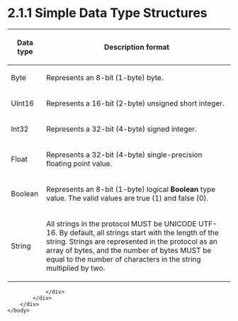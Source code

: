 <html dir="LTR" xmlns:mshelp="http://msdn.microsoft.com/mshelp" xmlns:ddue="http://ddue.schemas.microsoft.com/authoring/2003/5" xmlns:xlink="http://www.w3.org/1999/xlink" xmlns:tool="http://www.microsoft.com/tooltip">
    <head>
        <meta http-equiv="Content-Type" content="text/html; CHARSET=utf-8"></meta>
        <meta name="save" content="history"></meta>
        <title>2.1.1 Simple Data Type Structures</title>
        <xml>
            <mshelp:toctitle title="2.1.1 Simple Data Type Structures"></mshelp:toctitle>
            <mshelp:rltitle title="[MS-RGDI]: Simple Data Type Structures"></mshelp:rltitle>
            <mshelp:keyword index="A" term="3d964653-307b-43c7-aa86-cf6b9a08872c"></mshelp:keyword>
            <mshelp:attr name="DCSext.ContentType" value="open specification"></mshelp:attr>
            <mshelp:attr name="AssetID" value="3d964653-307b-43c7-aa86-cf6b9a08872c"></mshelp:attr>
            <mshelp:attr name="TopicType" value="kbRef"></mshelp:attr>
            <mshelp:attr name="DCSext.Title" value="[MS-RGDI]: Simple Data Type Structures" />
        </xml>
    </head>
    <body>
        <div id="header">
            <h1 class="heading">2.1.1 Simple Data Type Structures</h1>
        </div>
        <div id="mainSection">
            <div id="mainBody">
                <div id="allHistory" class="saveHistory"></div>
                <div id="sectionSection0" class="section" name="collapseableSection">
                    

<table>
 <thead>
  <tr>
   <th>
   <p>Data type</p>
   </th>
   <th>
   <p>Description format</p>
   </th>
  </tr>
 </thead>
 <tr>
  <td>
  <p>Byte</p>
  </td>
  <td>
  <p>Represents an 8-bit (1-byte) byte.</p>
  </td>
 </tr>
 <tr>
  <td>
  <p>UInt16</p>
  </td>
  <td>
  <p>Represents a 16-bit (2-byte) unsigned short integer.</p>
  </td>
 </tr>
 <tr>
  <td>
  <p>Int32</p>
  </td>
  <td>
  <p>Represents a 32-bit (4-byte) signed integer.</p>
  </td>
 </tr>
 <tr>
  <td>
  <p>Float</p>
  </td>
  <td>
  <p>Represents a 32-bit (4-byte) single-precision floating
  point value.</p>
  </td>
 </tr>
 <tr>
  <td>
  <p>Boolean</p>
  </td>
  <td>
  <p>Represents an 8-bit (1-byte) logical <b>Boolean</b>
  type value. The valid values are true (1) and false (0).</p>
  </td>
 </tr>
 <tr>
  <td>
  <p>String</p>
  </td>
  <td>
  <p>All strings in the protocol MUST be UNICODE UTF-16. By
  default, all strings start with the length of the string. Strings are
  represented in the protocol as an array of bytes, and the number of bytes
  MUST be equal to the number of characters in the string multiplied by two.</p>
  </td>
 </tr>
</table>

<p> </p>


                </div>
            </div>
        </div>
    </body>
</html>